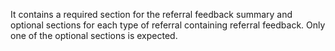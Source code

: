 It contains a required section for the referral feedback summary and optional sections for each type of referral containing referral feedback. Only one of the optional sections is expected.